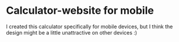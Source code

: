 # Calculator-website for mobile
I created this calculator specifically for mobile devices, but I think the design might be a little unattractive on other devices :)
